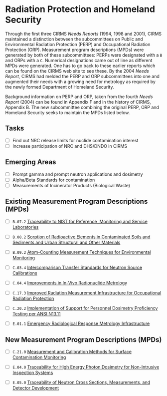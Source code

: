 # Radiation Protection and Homeland Security

Through the first three CIRMS *Needs Reports* (1994, 1998 and 2001), CIRMS
maintained a distinction between the subcommittees on Public and Environmental
Radiation Protection (PERP) and Occupational Radiation Protection (ORP).
Measurement program descriptions (MPDs) were generated by both of these
subcommittees: PERPs were designated with a `B` and ORPs with a `C`. Numerical
designations came out of line as different MPDs were generated. One has to go
back to these earlier reports which can be found on the CIRMS web site to see
these. By the 2004 *Needs Report,* CIRMS had melded the PERP and ORP
subcommittees into one and augmented their needs with a growing need for
metrology as required by the newly formed Department of Homeland Security.

Background information on PERP and ORP, taken from the fourth *Needs Report*
(2004) can be found in Appendix F and in the history of CIRMS, Appendix B. The
new subcommittee combining the original PERP, ORP and Homeland Security seeks to
maintain the MPDs listed below.

## Tasks

- [ ] Find out NRC release limits for nuclide contamination interest
- [ ] Increase participation of NRC and DHS/DNDO in CIRMS

## Emerging Areas

- [ ] Prompt gamma and prompt neutron applications and dosimetry
- [ ] Alpha/Beta Standards for contamination
- [ ] Measurements of Incinerator Products (Biological Waste)

## Existing Measurement Program Descriptions (MPDs)

- [ ] `B.07.2` [Traceability to NIST for Reference, Monitoring and Service Laboratories](Traceability_to_NIST_for_Reference,_Monitoring_and_Service_Laboratories)

- [ ] `B.08.2` [Sorption of Radioactive Elements in Contaminated Soils and Sediments and Urban Structural and Other Materials](Sorption_of_Radioactive_Elements_in_Contaminated_Soils_and_Sediments_and_Urban_Structural_and_Other_Materials)

- [ ] `B.09.2` [Atom-Counting Measurement Techniques for Environmental Monitoring](Atom-Counting_Measurement_Techniques_for_Environmental_Monitoring)

- [ ] `C.03.4` [Intercomparison Transfer Standards for Neutron Source Calibrations](Intercomparison_Transfer_Standards_for_Neutron_Source_Calibrations)

- [ ] `C.04.4` [Improvements in In-Vivo Radionuclide Metrology](Improvements_in_In-Vivo_Radionuclide_Metrology)

- [ ] `C.17.3` [Improved Radiation Measurement Infrastructure for Occupational Radiation Protection](Improved_Radiation_Measurement_Infrastructure_for_Occupational_Radiation_Protection)

- [ ] `C.20.2` [Implementation of Support for Personnel Dosimetry Proficiency Testing per ANSI N13.11](Implementation_of_Support_for_Personnel_Dosimetry_Proficiency_Testing_per_ANSI_N13.11)

- [ ] `E.01.1` [Emergency Radiological Response Metrology Infrastructure](Emergency_Radiological_Response_Metrology_Infrastructure)

## New Measurement Program Descriptions (MPDs)

- [ ] `C.21.0` [Measurement and Calibration Methods for Surface Contamination Monitoring](Measurement_and_Calibration_Methods_for_Surface_Contamination_Monitoring)

- [ ] `E.04.0` [Traceability for High Energy Photon Dosimetry for Non-Intrusive Inspection Systems](Traceability_for_High_Energy_Photon_Dosimetry_for_Non-Intrusive_Inspection_Systems)

- [ ] `E.05.0` [Traceability of Neutron Cross Sections, Measurements, and Detector Development](Traceability_of_Neutron_Cross_Sections,_Measurements,_and_Detector_Development)
